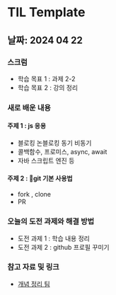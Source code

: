 # TIL Template

## 날짜: 2024 04 22
### 스크럼
- 학습 목표 1 : 과제 2-2
- 학습 목표 2 : 강의 정리

### 새로 배운 내용
#### 주제 1 : js 응용
- 블로킹 논블로킹 동기 비동기
- 콜백함수, 프로미스, async, await
- 자바 스크립트 엔진 등

#### 주제 2 : git 기본 사용법
- fork , clone
- PR

### 오늘의 도전 과제와 해결 방법
- 도전 과제 1 : 학습 내용 정리
- 도전 과제 2 : github 프로필 꾸미기

### 참고 자료 및 링크
- [개념 정리 팀](https://www.notion.so/goorm/3-62de805e15084de78789396b8514320b?pvs=4)
